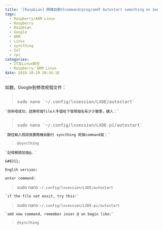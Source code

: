 ```yaml
---
title: '[Raspbian] 開機自動行command/program仔 Autostart something on boot finished'
tags:
  - Raspberry/ARM Linux
  - Raspberry
  - Raspbian
  - Google
  - ARM
  - Linux
  - syncthing
  - IoT
  - rpi
categories:
  - IT及Linux綜合
  - Raspberry／ARM Linux
date: 2016-10-20 20:34:10
---
```


如題，Google到修改呢個文件：

> <pre>>
> sudo nano&nbsp;`~/.config/lxsession/LXDE/autostart`</pre>

	`但係唔成功，話無呢個file人手搵咗下發現個名有少少變更，鍵入：`

> <pre>>
> sudo nano&nbsp;`~/.config/lxsession/LXDE-pi/autostart`</pre>

	`跟住輸入假設我要開機自動行 syncthing 呢個command就：`

> `@syncthing`

	`記得開頭加個@。`

	&#8211;

	Englih version:

	enter command:

> sudo nano&nbsp;`~/.config/lxsession/LXDE/autostart`

	`if the file not exsit, try this:`

> sudo nano&nbsp;`~/.config/lxsession/LXDE-pi/autostart`

	`add new command, remember inser @ on begin like:`

> `@syncthing`

